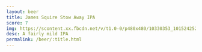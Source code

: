 ```yaml
---
layout: beer
title: James Squire Stow Away IPA
score: 7
img: https://scontent.xx.fbcdn.net/v/t1.0-0/p480x480/10330353_10152425241028745_6945284873150801200_n.jpg?oh=4278e106bdb8eb676ade32da86fd090d&oe=587796F4
desc: A fairly mild IPA
permalink: /beer/:title.html
---
```

